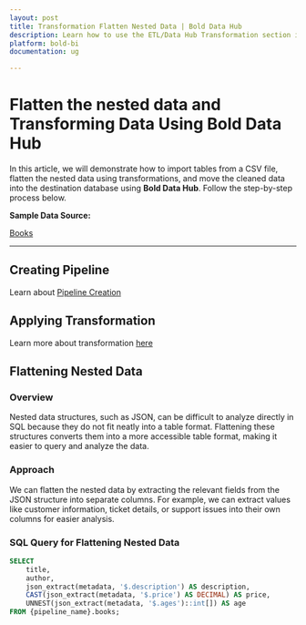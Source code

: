 ```yaml
---
layout: post
title: Transformation Flatten Nested Data | Bold Data Hub
description: Learn how to use the ETL/Data Hub Transformation section in Bold BI Enterprise Edition. Discover simple steps to handle the and make the most of your analytics.
platform: bold-bi
documentation: ug

---
```


# Flatten the nested data and Transforming Data Using Bold Data Hub  

In this article, we will demonstrate how to import tables from a CSV file, flatten the nested data using transformations, and move the cleaned data into the destination database using **Bold Data Hub**. Follow the step-by-step process below.

**Sample Data Source:**  

[Books](https://billiondata.s3.us-east-1.amazonaws.com/TestBedSamples/books.csv)

---

## Creating Pipeline    

Learn about [Pipeline Creation](https://help.boldbi.com/working-with-data-sources/working-with-bold-data-hub/working-with-pipelines/)

## Applying Transformation

Learn more about transformation [here](https://help.boldbi.com/working-with-data-sources/working-with-bold-data-hub/transformation-preview/#transformation) 

## Flattening Nested Data

### Overview  
Nested data structures, such as JSON, can be difficult to analyze directly in SQL because they do not fit neatly into a table format. Flattening these structures converts them into a more accessible table format, making it easier to query and analyze the data.

### Approach  
We can flatten the nested data by extracting the relevant fields from the JSON structure into separate columns. For example, we can extract values like customer information, ticket details, or support issues into their own columns for easier analysis.

### SQL Query for Flattening Nested Data  

```sql
SELECT  
    title,  
    author,      
    json_extract(metadata, '$.description') AS description, 
    CAST(json_extract(metadata, '$.price') AS DECIMAL) AS price, 
    UNNEST(json_extract(metadata, '$.ages')::int[]) AS age  
FROM {pipeline_name}.books;
```